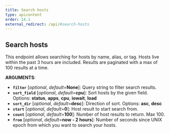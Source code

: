 ```yaml
---
title: Search hosts
type: apicontent
order: 14.1
external_redirect: /api/#search-hosts
---
```


## Search hosts
This endpoint allows searching for hosts by name, alias, or tag. Hosts live within the past 3 hours are included. Results are paginated with a max of 100 results at a time.


**ARGUMENTS**:


* **`filter`** [*optional*, *default*=**None**]:
    Query string to filter search results.
* **`sort_field`** [*optional*, *default*=**cpu**]:
    Sort hosts by the given field.
    Options: **status**, **apps**, **cpu**, **iowait**, **load**
* **`sort_dir`** [*optional*, *default*=**desc**]:
    Direction of sort.
    Options: **asc**, **desc**
* **`start`** [*optional*, *default*=**0**]:
    Host result to start search from.
* **`count`** [*optional*, *default*=**100**]:
    Number of host results to return. Max 100.
* **`from`** [*optional*, *default*=**now - 2 hours**]:
    Number of seconds since UNIX epoch from which you want to search your hosts.
